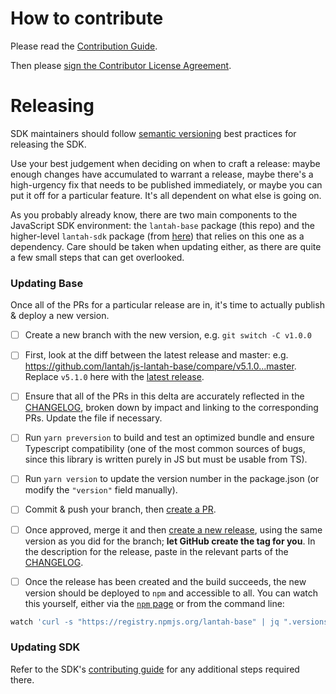 # How to contribute

Please read the [Contribution Guide](https://github.com/stellar/docs/blob/master/CONTRIBUTING.md).

Then please [sign the Contributor License Agreement](https://docs.google.com/forms/d/1g7EF6PERciwn7zfmfke5Sir2n10yddGGSXyZsq98tVY/viewform?usp=send_form).



# Releasing
SDK maintainers should follow [semantic versioning](https://semver.org/) best practices for releasing the SDK.

Use your best judgement when deciding on when to craft a release: maybe enough changes have accumulated to warrant a release, maybe there's a high-urgency fix that needs to be published immediately, or maybe you can put it off for a particular feature. It's all dependent on what else is going on.

As you probably already know, there are two main components to the JavaScript SDK environment: the `lantah-base` package (this repo) and the higher-level `lantah-sdk` package (from [here](https://github.com/lantah/js-lantah-sdk)) that relies on this one as a dependency. Care should be taken when updating either, as there are quite a few small steps that can get overlooked.

### Updating Base
Once all of the PRs for a particular release are in, it's time to actually publish & deploy a new version.

 - [ ] Create a new branch with the new version, e.g. `git switch -C v1.0.0`

 - [ ] First, look at the diff between the latest release and master: e.g. https://github.com/lantah/js-lantah-base/compare/v5.1.0...master. Replace `v5.1.0` here with the [latest release](https://github.com/lantah/js-lantah-base/releases/latest).

 - [ ] Ensure that all of the PRs in this delta are accurately reflected in the [CHANGELOG](./CHANGELOG.md), broken down by impact and linking to the corresponding PRs. Update the file if necessary.

 - [ ] Run `yarn preversion` to build and test an optimized bundle and ensure Typescript compatibility (one of the most common sources of bugs, since this library is written purely in JS but must be usable from TS).

 - [ ] Run `yarn version` to update the version number in the package.json (or modify the `"version"` field manually).

 - [ ] Commit & push your branch, then [create a PR](https://github.com/lantah/js-lantah-base/compare).

 - [ ] Once approved, merge it and then [create a new release](https://github.com/lantah/js-lantah-base/releases/new), using the same version as you did for the branch; **let GitHub create the tag for you**. In the description for the release, paste in the relevant parts of the [CHANGELOG](./CHANGELOG.md).

 - [ ] Once the release has been created and the build succeeds, the new version should be deployed to `npm` and accessible to all. You can watch this yourself, either via the [`npm` page](https://www.npmjs.com/package/lantah-base) or from the command line:

```bash
watch 'curl -s "https://registry.npmjs.org/lantah-base" | jq ".versions | keys | last"'
```

### Updating SDK
Refer to the SDK's [contributing guide](https://github.com/stellar/js-lantah-sdk/blob/master/CONTRIBUTING.md#Releasing) for any additional steps required there.
